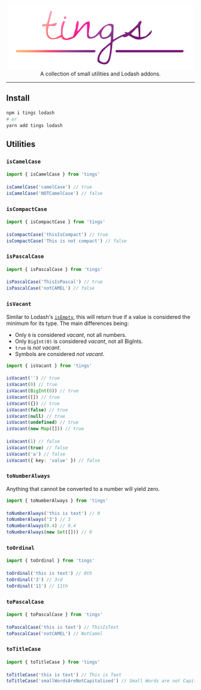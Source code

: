 <div align="center">
  <img src="https://raw.githubusercontent.com/will-stone/tings/master/media/logo.png" alt="tings" width="498" height="172" />
</div>

<div align="center">
  A collection of small utilities and Lodash addons.
</div>

---

## Install

```bash
npm i tings lodash
# or
yarn add tings lodash
```

## Utilities

### `isCamelCase`

```ts
import { isCamelCase } from 'tings'

isCamelCase('camelCase') // true
isCamelCase('NOTCamelCase') // false
```

### `isCompactCase`

```ts
import { isCompactCase } from 'tings'

isCompactCase('thisIsCompact') // true
isCompactCase('This is not compact') // false
```

### `isPascalCase`

```ts
import { isPascalCase } from 'tings'

isPascalCase('ThisIsPascal') // true
isPascalCase('notCAMEL') // false
```

### `isVacant`

Similar to Lodash's [`isEmpty`](https://lodash.com/docs/#isEmpty), this will
return true if a value is considered the minimum for its type. The main
differences being:

- Only `0` is considered _vacant_, not all numbers.
- Only `BigInt(0)` is considered _vacant_, not all BigInts.
- `true` is _not vacant_.
- Symbols are considered _not vacant_.

```ts
import { isVacant } from 'tings'

isVacant('') // true
isVacant(0) // true
isVacant(BigInt(0)) // true
isVacant([]) // true
isVacant({}) // true
isVacant(false) // true
isVacant(null) // true
isVacant(undefined) // true
isVacant(new Map([])) // true

isVacant(1) // false
isVacant(true) // false
isVacant('a') // false
isVacant({ key: 'value' }) // false
```

### `toNumberAlways`

Anything that cannot be converted to a number will yield zero.

```ts
import { toNumberAlways } from 'tings'

toNumberAlways('this is text') // 0
toNumberAlways('3') // 3
toNumberAlways(0.4) // 0.4
toNumberAlways(new Set([])) // 0
```

### `toOrdinal`

```ts
import { toOrdinal } from 'tings'

toOrdinal('this is text') // 0th
toOrdinal('3') // 3rd
toOrdinal('11') // 11th
```

### `toPascalCase`

```ts
import { toPascalCase } from 'tings'

toPascalCase('this is text') // ThisIsText
toPascalCase('notCAMEL') // NotCamel
```

### `toTitleCase`

```ts
import { toTitleCase } from 'tings'

toTitleCase('this is text') // This is Text
toTitleCase('smallWordsAreNotCapitalised') // Small Words are not Capitalisedl
```
